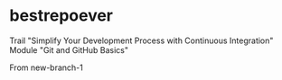 # bestrepoever
Trail "Simplify Your Development Process with Continuous Integration"
Module "Git and GitHub Basics"

From new-branch-1
